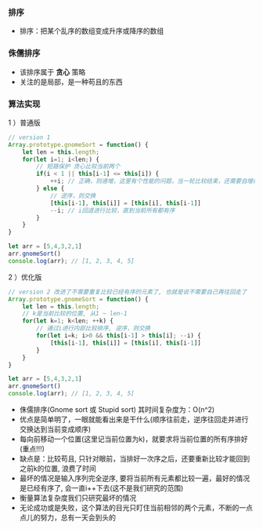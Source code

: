 ### 排序

- 排序：把某个乱序的数组变成升序或降序的数组

### 侏儒排序

- 该排序属于 **贪心** 策略
- 关注的是局部，是一种苟且的东西

### 算法实现

1 ）普通版

```js
// version 1
Array.prototype.gnomeSort = function() {
    let len = this.length;
    for(let i=1; i<len;) {
        // 短路保护 贪心比较当前两个
        if(i < 1 || this[i-1] <= this[i]) {
            ++i; // 正确，则递增，这里有个性能的问题，当一轮比较结束，还需要自增移动到之前已经比较好的位置，重复性太大
        } else {
            // 逆序，则交换
            [this[i-1], this[i]] = [this[i], this[i-1]]
            --i; // i回退进行比较，直到当前所有都有序
        }
    }
}

let arr = [5,4,3,2,1]
arr.gnomeSort()
console.log(arr); // [1, 2, 3, 4, 5]
```

2 ）优化版

```js
// version 2 改进了不需要重复比较已经有序的元素了, 也就是说不需要自己再往回走了
Array.prototype.gnomeSort = function() {
    let len = this.length;
    // k是当前比较的位置, 从1 ~ len-1
    for(let k=1; k<len; ++k) {
        // 通过i进行内部比较排序, 逆序，则交换
        for(let i=k; i>0 && this[i-1] > this[i]; --i) {
            [this[i-1], this[i]] = [this[i], this[i-1]]
        }
    }
}

let arr = [5,4,3,2,1]
arr.gnomeSort()
console.log(arr); // [1, 2, 3, 4, 5]
```

- 侏儒排序(Gnome sort 或 Stupid sort) 其时间复杂度为：O(n^2)
- 优点是简单明了，一眼就能看出来是干什么(顺序往前走，逆序往回走并进行交换达到当前变成顺序)
- 每向前移动一个位置(这里记当前位置为k)，就要求将当前位置的所有序排好(重点!!!)
- 缺点是：比较苟且, 只针对眼前，当排好一次序之后，还要重新比较才能回到之前k的位置, 浪费了时间
- 最坏的情况是输入序列完全逆序, 要将当前所有元素都比较一遍，最好的情况是已经有序了, 会一直i++下去(这不是我们研究的范围)
- 衡量算法复杂度我们只研究最坏的情况
- 无论成功或是失败，这个算法的目光只盯住当前相邻的两个元素，不断的一点点儿的努力，总有一天会到头的